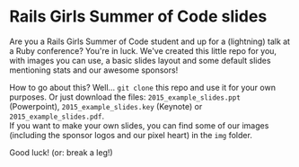 Rails Girls Summer of Code slides
============
Are you a Rails Girls Summer of Code student and up for a (lightning) talk at a Ruby conference? You're in luck. We've created this little repo for you, with images you can use, a basic slides layout and some default slides mentioning stats and our awesome sponsors!

How to go about this? Well... ```git clone``` this repo and use it for your own purposes. 
Or just download the files: `2015_example_slides.ppt` (Powerpoint), `2015_example_slides.key` (Keynote) or `2015_example_slides.pdf`.  
If you want to make your own slides, you can find some of our images (including the sponsor logos and our pixel heart) in the `img` folder.

Good luck! (or: break a leg!)

